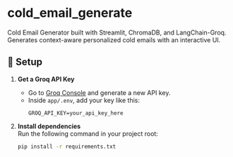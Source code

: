 # cold_email_generate
Cold Email Generator built with Streamlit, ChromaDB, and LangChain-Groq. Generates context-aware personalized cold emails with an interactive UI.
## 🚀 Setup

1. **Get a Groq API Key**  
   - Go to [Groq Console](https://console.groq.com/keys) and generate a new API key.  
   - Inside `app/.env`, add your key like this:  
     ```env
     GROQ_API_KEY=your_api_key_here
     ```

2. **Install dependencies**  
   Run the following command in your project root:  
   ```bash
   pip install -r requirements.txt
